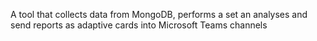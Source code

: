 A tool that collects data from MongoDB, performs a set an analyses and send reports as adaptive cards into Microsoft Teams channels

